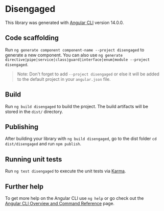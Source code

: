 # Disengaged

This library was generated with [Angular CLI](https://github.com/angular/angular-cli) version 14.0.0.

## Code scaffolding

Run `ng generate component component-name --project disengaged` to generate a new component. You can also use `ng generate directive|pipe|service|class|guard|interface|enum|module --project disengaged`.
> Note: Don't forget to add `--project disengaged` or else it will be added to the default project in your `angular.json` file. 

## Build

Run `ng build disengaged` to build the project. The build artifacts will be stored in the `dist/` directory.

## Publishing

After building your library with `ng build disengaged`, go to the dist folder `cd dist/disengaged` and run `npm publish`.

## Running unit tests

Run `ng test disengaged` to execute the unit tests via [Karma](https://karma-runner.github.io).

## Further help

To get more help on the Angular CLI use `ng help` or go check out the [Angular CLI Overview and Command Reference](https://angular.io/cli) page.
